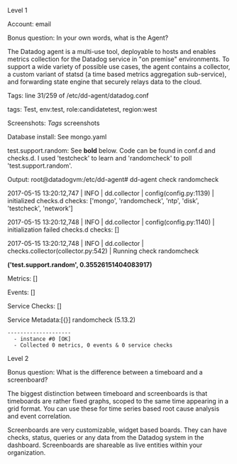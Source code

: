 Level 1 

Account: email

Bonus question: In your own words, what is the Agent?

The Datadog agent is a multi-use tool, deployable to hosts and enables metrics collection for the Datadog service in "on premise" environments. To support a wide variety of possible use cases, the agent contains a collector, a custom variant of statsd (a time based metrics aggregation sub-service), and forwarding state engine that securely relays data to the cloud.

Tags: line 31/259 of /etc/dd-agent/datadog.conf

tags: Test, env:test, role:candidatetest, region:west

Screenshots: *Tags* screenshots
 
 Database install: See mongo.yaml
 
 test.support.random: See **bold** below. Code can be found in conf.d and checks.d. I used 'testcheck' to learn and 'randomcheck' to poll 'test.support.random'. 
 
Output:
root@datadogvm:/etc/dd-agent# dd-agent check randomcheck

2017-05-15 13:20:12,747 | INFO | dd.collector | config(config.py:1139) | initialized checks.d checks: ['mongo', 'randomcheck', 'ntp', 'disk', 'testcheck', 'network']

2017-05-15 13:20:12,748 | INFO | dd.collector | config(config.py:1140) | initialization failed checks.d checks: []

2017-05-15 13:20:12,748 | INFO | dd.collector | checks.collector(collector.py:542) | Running check randomcheck

**('test.support.random', 0.35526151404083917)**

Metrics: []

Events: []

Service Checks: []

Service Metadata:[{}]
    randomcheck (5.13.2)
    
    --------------------
      - instance #0 [OK]
      - Collected 0 metrics, 0 events & 0 service checks




Level 2


Bonus question: What is the difference between a timeboard and a screenboard?

The biggest distinction between timeboard and screenboards is that timeboards are rather fixed graphs, scoped to the same time appearing in a grid format. You can use these for time series based root cause analysis and event correlation. 

Screenboards are very customizable, widget based boards. They can have checks, status, queries or any data from the Datadog system in the dashboard. Screenboards are shareable as live entities within your organization. 
